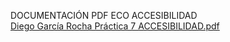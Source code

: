 DOCUMENTACIÓN PDF ECO ACCESIBILIDAD <br>
[Diego García Rocha    Práctica 7 ACCESIBILIDAD.pdf](https://github.com/diego011294/practica-accesibilidad/files/14233934/Diego.Garcia.Rocha.Practica.7.ACCESIBILIDAD.pdf)
